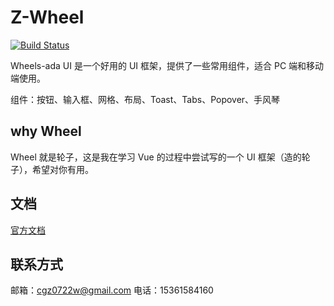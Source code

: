 # Z-Wheel

[![Build Status](https://travis-ci.org/wxx961023/z-wheel.svg?branch=master)](https://travis-ci.org/wxx961023/z-wheel)

Wheels-ada UI 是一个好用的 UI 框架，提供了一些常用组件，适合 PC 端和移动端使用。

组件：按钮、输入框、网格、布局、Toast、Tabs、Popover、手风琴

## why Wheel

Wheel 就是轮子，这是我在学习 Vue 的过程中尝试写的一个 UI 框架（造的轮子），希望对你有用。

## 文档
[官方文档](https://wxx961023.github.io/z-wheel/)

## 联系方式
邮箱：cgz0722w@gmail.com
电话：15361584160
